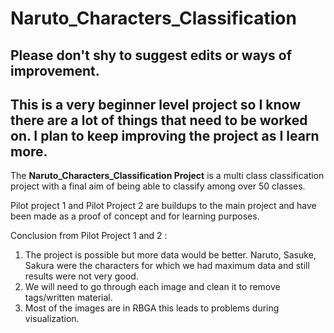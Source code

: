 # Naruto_Characters_Classification

## Please don't shy to suggest edits or ways of improvement. 
## This is a very beginner level project so I know there are a lot of things that need to be worked on. I plan to keep improving the project as I learn more.

The **Naruto_Characters_Classification Project** is a multi class classification project with a final aim of being able to classify among over 50 classes.


Pilot project 1 and Pilot Project 2 are buildups to the main project and have been made as a proof of concept and for learning purposes.

Conclusion from Pilot Project 1 and 2 :   
1.  The project is possible but more data would be better. Naruto, Sasuke, Sakura were the characters for which we had maximum data and still results were not very good.
2.  We will need to go through each image and clean it to remove tags/written material.
3.  Most of the images are in RBGA this leads to problems during visualization.
